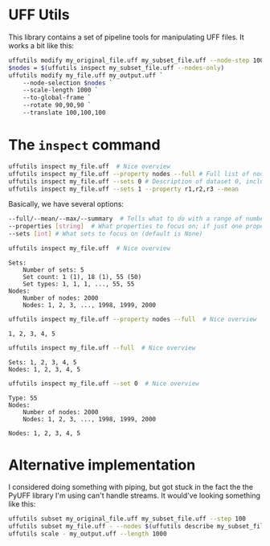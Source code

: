 # UFF Utils 

This library contains a set of pipeline tools for manipulating UFF files. It works a bit like this: 

```sh
uffutils modify my_original_file.uff my_subset_file.uff --node-step 100 --node-count 1000
$nodes = $(uffutils inspect my_subset_file.uff --nodes-only)
uffutils modify my_file.uff my_output.uff `
    --node-selection $nodes `
    --scale-length 1000 `
    --to-global-frame `
    --rotate 90,90,90 `
    --translate 100,100,100
```

# The `inspect` command 

```sh 
uffutils inspect my_file.uff  # Nice overview 
uffutils inspect my_file.uff --property nodes --full # Full list of nodes
uffutils inspect my_file.uff --sets 0 # Description of dataset 0, including available properties
uffutils inspect my_file.uff --sets 1 --property r1,r2,r3 --mean
```

Basically, we have several options: 

```sh 
--full/--mean/--max/--summary  # Tells what to do with a range of numbers (default is summary)
--properties [string]  # What properties to focus on; if just one property is selected, no labelling is applied (default is all)
--sets [int] # What sets to focus on (default is None)
```

```sh
uffutils inspect my_file.uff  # Nice overview 
```

```
Sets: 
    Number of sets: 5
    Set count: 1 (1), 18 (1), 55 (50)
    Set types: 1, 1, 1, ..., 55, 55 
Nodes: 
    Number of nodes: 2000 
    Nodes: 1, 2, 3, ..., 1998, 1999, 2000
```

```sh
uffutils inspect my_file.uff --property nodes --full  # Nice overview 
```

```
1, 2, 3, 4, 5
```

```sh
uffutils inspect my_file.uff --full  # Nice overview 
```

```
Sets: 1, 2, 3, 4, 5
Nodes: 1, 2, 3, 4, 5
```

```sh
uffutils inspect my_file.uff --set 0  # Nice overview 
```

```
Type: 55
Nodes: 
    Number of nodes: 2000 
    Nodes: 1, 2, 3, ..., 1998, 1999, 2000

Nodes: 1, 2, 3, 4, 5
```



# Alternative implementation

I considered doing something with piping, but got stuck in the fact the the PyUFF library I'm using can't handle streams. It would've looking something like this: 

```sh
uffutils subset my_original_file.uff my_subset_file.uff --step 100 
uffutils subset my_file.uff - --nodes $(uffutils describe my_subset_file.uff --nodes) | 
uffutils scale - my_output.uff --length 1000 
```
